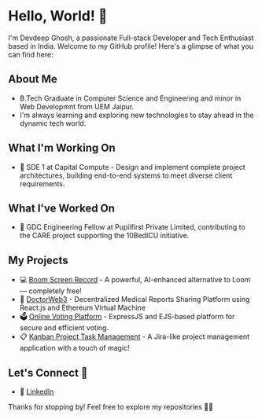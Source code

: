 # Hello, World! 👋

I'm Devdeep Ghosh, a passionate Full-stack Developer and Tech Enthusiast based in India. Welcome to my GitHub profile! Here's a glimpse of what you can find here:

## About Me

- B.Tech Graduate in Computer Science and Engineering and minor in Web Developmnt from UEM Jaipur.
- I'm always learning and exploring new technologies to stay ahead in the dynamic tech world.

## What I'm Working On

- 💼 SDE 1 at Capital Compute - Design and implement complete project architectures, building end-to-end systems to meet diverse client
requirements.

## What I've Worked On

- 💼 GDC Engineering Fellow at Pupilfirst Private Limited, contributing to the CARE project supporting the 10BedICU initiative.

## My Projects

- 💻 [Boom Screen Record](https://freeboomshare.com) - A powerful, AI-enhanced alternative to Loom — completely free!
- 🏥 [DoctorWeb3](https://github.com/thedevildude/DoctorWeb3) - Decentralized Medical Reports Sharing Platform using React.js and Ethereum Virtual Machine
- 🗳️ [Online Voting Platform](https://github.com/thedevildude/wd-online-voting) - ExpressJS and EJS-based platform for secure and efficient voting.
- 📋 [Kanban Project Task Management](https://github.com/thedevildude/kanban_project) - A Jira-like project management application with a touch of magic!

## Let's Connect 🤝

- 💼 [LinkedIn](https://www.linkedin.com/in/devdeep-ghosh-34774817a/)

Thanks for stopping by! Feel free to explore my repositories 🚀✨
